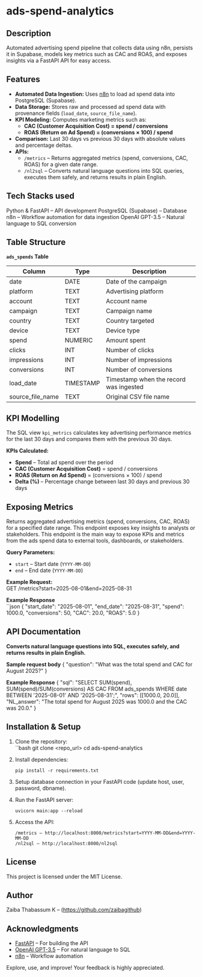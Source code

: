 # ads-spend-analytics

## Description
Automated advertising spend pipeline that collects data using n8n, persists it in Supabase, models key metrics such as CAC and ROAS, and     exposes insights via a FastAPI API for easy access.

## Features

- **Automated Data Ingestion:** Uses [n8n](https://n8n.io/) to load ad spend data into PostgreSQL (Supabase).  
- **Data Storage:** Stores raw and processed ad spend data with provenance fields (`load_date`, `source_file_name`).  
- **KPI Modeling:** Computes marketing metrics such as:
  - **CAC (Customer Acquisition Cost) = spend / conversions**
  - **ROAS (Return on Ad Spend) = (conversions × 100) / spend**
- **Comparison:** Last 30 days vs previous 30 days with absolute values and percentage deltas.  
- **APIs:**  
  - `/metrics` – Returns aggregated metrics (spend, conversions, CAC, ROAS) for a given date range.  
  - `/nl2sql` – Converts natural language questions into SQL queries, executes them safely, and returns results in plain English.

## Tech Stacks used

Python & FastAPI – API development
PostgreSQL (Supabase) – Database
n8n – Workflow automation for data ingestion
OpenAI GPT-3.5 – Natural language to SQL conversion 
 

## Table Structure

**`ads_spends` Table**  

| Column           | Type      | Description                                     |
|-----------------|-----------|-------------------------------------------------|
| date            | DATE      | Date of the campaign                            |
| platform        | TEXT      | Advertising platform                            |
| account         | TEXT      | Account name                                    |
| campaign        | TEXT      | Campaign name                                   |
| country         | TEXT      | Country targeted                                |
| device          | TEXT      | Device type                                     |
| spend           | NUMERIC   | Amount spent                                    |
| clicks          | INT       | Number of clicks                                |
| impressions     | INT       | Number of impressions                           |
| conversions     | INT       | Number of conversions                           |
| load_date       | TIMESTAMP | Timestamp when the record was ingested          |
| source_file_name| TEXT      | Original CSV file name                          |



## KPI Modelling

The SQL view `kpi_metrics` calculates key advertising performance metrics for the last 30 days and compares them with the previous 30 days.  

**KPIs Calculated:**  
- **Spend** – Total ad spend over the period  
- **CAC (Customer Acquisition Cost)** = spend / conversions  
- **ROAS (Return on Ad Spend)** = (conversions × 100) / spend  
- **Delta (%)** – Percentage change between last 30 days and previous 30 days
  

## Exposing Metrics

Returns aggregated advertising metrics (spend, conversions, CAC, ROAS) for a specified date range. This endpoint exposes key insights to analysts or stakeholders. This endpoint is the main way to expose KPIs and metrics from the ads spend data to external tools, dashboards, or stakeholders.

**Query Parameters:**  
- `start` – Start date (`YYYY-MM-DD`)  
- `end` – End date (`YYYY-MM-DD`)
  
**Example Request:**  
GET /metrics?start=2025-08-01&end=2025-08-31

**Example Response**  
``json
{
  "start_date": "2025-08-01",
  "end_date": "2025-08-31",
  "spend": 1000.0,
  "conversions": 50,
  "CAC": 20.0,
  "ROAS": 5.0
}


## API Documentation

**Converts natural language questions into SQL, executes safely, and returns results in plain English.**

**Sample request body**
{
  "question": "What was the total spend and CAC for August 2025?"
}

**Example Response**
{
  "sql": "SELECT SUM(spend), SUM(spend)/SUM(conversions) AS CAC FROM ads_spends WHERE date BETWEEN '2025-08-01' AND '2025-08-31';",
  "rows": [[1000.0, 20.0]],
  "NL_answer": "The total spend for August 2025 was 1000.0 and the CAC was 20.0."
}


## Installation & Setup

1. Clone the repository:  
``bash
      git clone <repo_url>
      cd ads-spend-analytics

2. Install dependencies:
   
       pip install -r requirements.txt

3. Setup database connection in your FastAPI code (update host, user, password, dbname).

4. Run the FastAPI server:
   
       uvicorn main:app --reload

5. Access the API:

       /metrics – http://localhost:8000/metrics?start=YYYY-MM-DD&end=YYYY-MM-DD
       /nl2sql – http://localhost:8000/nl2sql



## License
This project is licensed under the MIT License.

## Author
Zaiba Thabassum K – (https://github.com/zaibagithub)

## Acknowledgments

- [FastAPI](https://fastapi.tiangolo.com/) – For building the API  
- [OpenAI GPT-3.5](https://openai.com/) – For natural language to SQL  
- [n8n](https://n8n.io/) – Workflow automation
  

Explore, use, and improve! Your feedback is highly appreciated.


 
  

